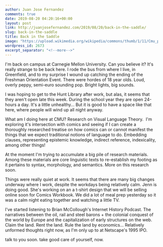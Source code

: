 ```yaml
---
author: Juan Jose Fernandez
comments: true
date: 2019-08-20 04:20:16+00:00
layout: post
link: http://juanjosefernandez.com/2019/08/20/back-in-the-saddle/
slug: back-in-the-saddle
title: Back in the Saddle
image: "https://upload.wikimedia.org/wikipedia/commons/thumb/1/11/Cmu_panorama.jpg/1500px-Cmu_panorama.jpg"
wordpress_id: 2673
excerpt_separator: "<!--more-->"
---
```


I'm back on campus at Carnegie Mellon University. Can you believe it? It's really strange to be back here. I rode the bus from where I live, in Greenfield, and to my surprise I wound up catching the ending of the Freshman Orientation Event. There were hordes of 18 year olds. Loud, overly peppy, semi-euro sounding pop. Bright lights, big sounds.

I was hoping to get to the Hunt Library after work, but alas, it seems that they aren't open late this week. During the school year they are open 24-hours a day. It's a little unhealthy... But it is good to have a space like that here, where people will wind up all night anyway.
<!--more-->

What am I doing here at CMU? Research on Visual Language Theory.  I'm exploring it's intersection with comics and seeing if I can create a thoroughly researched treatise on how comics can or cannot manifest the things that we expect traditional notions of language to do. Embedding clauses, representing epistemic knowledge, indirect reference, indexicality, among other things!

At the moment I'm trying to accumulate a big pile of research materials. Among these materials are core linguistic texts to re-establish my footing as it pertains to syntax, morphology, and semantics. More on this research soon.

Things were really quiet at work. It seems that there are many big changes underway where I work, despite the workdays being relatively calm. Jenn is doing good. She's working on an a t-shirt design that we will be selling online soon for Comics Workbook. We did a lot of meal prep yesterday so it was a calm night eating together and watching a little TV.

I've started listening to Brian McCollough's Internet History Podcast. The narratives between the oil, rail and steel barons + the colonial conquest of the world by Europe and the capitalization of early structures on the web. Claim the land. Rent the land. Rule the land by economics... Relatively unformed thoughts right now, as I'm only up to at Netscape's 1995 IPO.

talk to you soon. take good care of yourself, now.
